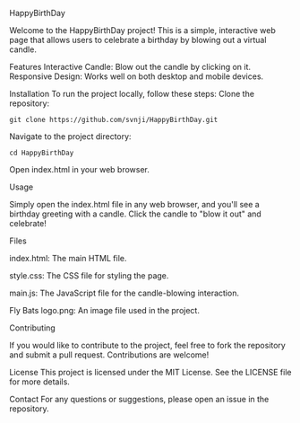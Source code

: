 HappyBirthDay



Welcome to the HappyBirthDay project! This is a simple, interactive web page that allows users to celebrate a birthday by blowing out a virtual candle.

Features
Interactive Candle: Blow out the candle by clicking on it.
Responsive Design: Works well on both desktop and mobile devices.

Installation
To run the project locally, follow these steps:
Clone the repository:

`git clone https://github.com/svnji/HappyBirthDay.git
`

Navigate to the project directory:

`cd HappyBirthDay
`

Open index.html in your web browser.


Usage


Simply open the index.html file in any web browser, and you'll see a birthday greeting with a candle. Click the candle to "blow it out" and celebrate!

Files

index.html: The main HTML file.

style.css: The CSS file for styling the page.

main.js: The JavaScript file for the candle-blowing interaction.

Fly Bats logo.png: An image file used in the project.

Contributing

If you would like to contribute to the project, feel free to fork the repository and submit a pull request. Contributions are welcome!

License
This project is licensed under the MIT License. See the LICENSE file for more details.

Contact
For any questions or suggestions, please open an issue in the repository.

